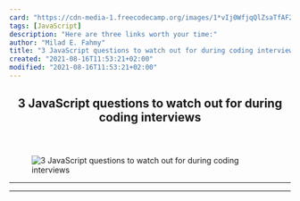 ```yaml
---
card: "https://cdn-media-1.freecodecamp.org/images/1*vIj0WfjqQlZsaTfAF2WXPg.jpeg"
tags: [JavaScript]
description: "Here are three links worth your time:"
author: "Milad E. Fahmy"
title: "3 JavaScript questions to watch out for during coding interviews"
created: "2021-08-16T11:53:21+02:00"
modified: "2021-08-16T11:53:21+02:00"
---
```

<div class="site-wrapper">
<main id="site-main" class="site-main outer">
<div class="inner">
<article class="post-full post tag-javascript tag-web-development tag-programming tag-open-source tag-technology ">
<header class="post-full-header">
<h1 class="post-full-title">3 JavaScript questions to watch out for during coding interviews</h1>
</header>
<figure class="post-full-image">
<picture>
<source media="(max-width: 700px)" sizes="1px" srcset="data:image/gif;base64,R0lGODlhAQABAIAAAAAAAP///yH5BAEAAAAALAAAAAABAAEAAAIBRAA7 1w">
<source media="(min-width: 701px)" sizes="(max-width: 800px) 400px,
(max-width: 1170px) 700px,
1400px" srcset="https://cdn-media-1.freecodecamp.org/images/1*vIj0WfjqQlZsaTfAF2WXPg.jpeg 300w,
https://cdn-media-1.freecodecamp.org/images/1*vIj0WfjqQlZsaTfAF2WXPg.jpeg 600w,
https://cdn-media-1.freecodecamp.org/images/1*vIj0WfjqQlZsaTfAF2WXPg.jpeg 1000w,
https://cdn-media-1.freecodecamp.org/images/1*vIj0WfjqQlZsaTfAF2WXPg.jpeg 2000w">
<img onerror="this.style.display='none'" src="https://cdn-media-1.freecodecamp.org/images/1*vIj0WfjqQlZsaTfAF2WXPg.jpeg" alt="3 JavaScript questions to watch out for during coding interviews">
</picture>
</figure>
<section class="post-full-content">
<div class="post-content">
</div>
<hr>
<hr>
</section>
</article>
</div>
</main>
</div>
<!-- Google Tag Manager (noscript) -->
<!-- End Google Tag Manager (noscript) -->
